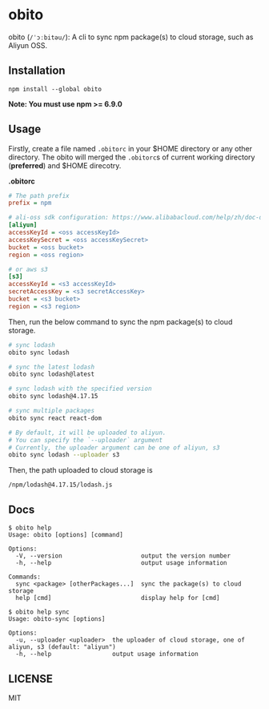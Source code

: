 # obito

obito (`/ˈɔːbitəu/`): A cli to sync npm package(s) to cloud storage, such as Aliyun OSS.

## Installation

```
npm install --global obito
```

**Note: You must use npm >= 6.9.0**

## Usage

Firstly, create a file named `.obitorc` in your $HOME directory or any other directory.
The obito will merged the `.obitorc`s of current working directory (**preferred**) and $HOME direcotry.

**.obitorc**

```ini
# The path prefix
prefix = npm

# ali-oss sdk configuration: https://www.alibabacloud.com/help/zh/doc-detail/32068.htm
[aliyun]
accessKeyId = <oss accessKeyId>
accessKeySecret = <oss accessKeySecret>
bucket = <oss bucket>
region = <oss region>

# or aws s3
[s3]
accessKeyId = <s3 accessKeyId>
secretAccessKey = <s3 secretAccessKey>
bucket = <s3 bucket>
region = <s3 region>
```

Then, run the below command to sync the npm package(s) to cloud storage.

```sh
# sync lodash
obito sync lodash

# sync the latest lodash
obito sync lodash@latest

# sync lodash with the specified version
obito sync lodash@4.17.15

# sync multiple packages
obito sync react react-dom

# By default, it will be uploaded to aliyun.
# You can specify the `--uploader` argument
# Currently, the uploader argument can be one of aliyun, s3
obito sync lodash --uploader s3
```

Then, the path uploaded to cloud storage is

```
/npm/lodash@4.17.15/lodash.js
```

## Docs

```
$ obito help
Usage: obito [options] [command]

Options:
  -V, --version                      output the version number
  -h, --help                         output usage information

Commands:
  sync <package> [otherPackages...]  sync the package(s) to cloud storage
  help [cmd]                         display help for [cmd]
```

```
$ obito help sync
Usage: obito-sync [options]

Options:
  -u, --uploader <uploader>  the uploader of cloud storage, one of aliyun, s3 (default: "aliyun")
  -h, --help                 output usage information
```

## LICENSE

MIT
